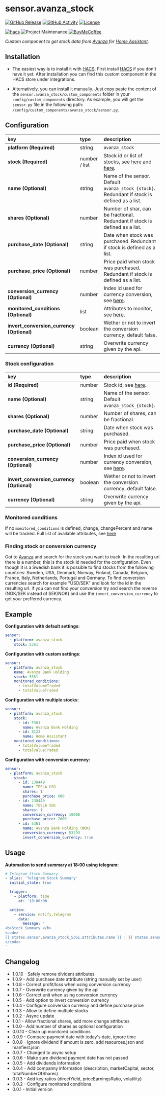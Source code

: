 # sensor.avanza_stock

[![GitHub Release][releases-shield]][releases]
[![GitHub Activity][commits-shield]][commits]
[![License][license-shield]](LICENSE)

[![hacs][hacsbadge]][hacs]
![Project Maintenance][maintenance-shield]
[![BuyMeCoffee][buymecoffeebadge]][buymecoffee]

_Custom component to get stock data from [Avanza](https://www.avanza.se) for
[Home Assistant](https://www.home-assistant.io/)._

## Installation

- The easiest way is to install it with [HACS](https://hacs.xyz/). First install
[HACS](https://hacs.xyz/) if you don't have it yet. After installation you can
find this custom component in the HACS store under integrations.

- Alternatively, you can install it manually. Just copy paste the content of the
`sensor.avanza_stock/custom_components` folder in your `config/custom_components`
directory. As example, you will get the `sensor.py` file in the following path:
`/config/custom_components/avanza_stock/sensor.py`.

## Configuration

key | type | description
:--- | :--- | :---
**platform (Required)**                    | string        | `avanza_stock`
**stock (Required)**                       | number / list | Stock id or list of stocks, see [here](#stock-configuration) and [here](#finding-stock-or-conversion-currency).
**name (Optional)**                        | string        | Name of the sensor. Default `avanza_stock_{stock}`. Redundant if stock is defined as a list.
**shares (Optional)**                      | number        | Number of shar, can be fractional. Redundant if stock is defined as a list.
**purchase_date (Optional)**                | string        | Date when stock was purchased. Redundant if stock is defined as a list.
**purchase_price (Optional)**              | number        | Price paid when stock was purchased. Redundant if stock is defined as a list.
**conversion_currency (Optional)**         | number        | Index id used for currency conversion, see [here](#finding-stock-or-conversion-currency).
**monitored_conditions (Optional)**        | list          | Attributes to monitor, see [here](#monitored-conditions).
**invert_conversion_currency (Optional)** | boolean       | Wether or not to invert the conversion currency, default false.
**currency (Optional)**                    | string        | Overwrite currency given by the api.

### Stock configuration

key | type | description
:--- | :--- | :---
**id (Required)**                          | number  | Stock id, see [here](#finding-stock-or-conversion-currency).
**name (Optional)**                        | string  | Name of the sensor. Default `avanza_stock_{stock}`.
**shares (Optional)**                      | number  | Number of shares, can be fractional.
**purchase_date (Optional)**               | string  | Date when stock was purchased.
**purchase_price (Optional)**              | number  | Price paid when stock was purchased.
**conversion_currency (Optional)**         | number  | Index id used for currency conversion, see [here](#finding-stock-or-conversion-currency).
**invert_conversion_currency (Optional)** | boolean | Wether or not to invert the conversion currency, default false.
**currency (Optional)**                    | string  | Overwrite currency given by the api.

### Monitored conditions

If no `monitored_conditions` is defined, change, changePercent and name will be tracked. Full list of available attributes, see [here](custom_components/avanza_stock/const.py#L12)

### Finding stock or conversion currency

Got to [Avanza](https://www.avanza.se) and search for the stock you want to track. In the resulting url there is a number, this is the stock id needed for the configuration. Even though it is a Swedish bank it is possible to find stocks from the following countries: Sweden, USA, Denmark, Norway, Finland, Canada, Belgium, France, Italy, Netherlands, Portugal and Germany. To find conversion currencies search for example "USD/SEK" and look for the id in the resulting url. If you can not find your conversion try and search the reverse (NOK/SEK instead of SEK/NOK) and use the `invert_conversion_currency` to get your preffered currency.

## Example

**Configuration with default settings:**

```yaml
sensor:
  - platform: avanza_stock
    stock: 5361
```

**Configuration with custom settings:**

```yaml
sensor:
  - platform: avanza_stock
    name: Avanza Bank Holding
    stock: 5361
    monitored_conditions:
      - totalVolumeTraded
      - totalValueTraded
```

**Configuration with multiple stocks:**

```yaml
sensor:
  - platform: avanza_stock
    stock:
      - id: 5361
        name: Avanza Bank Holding
      - id: 8123
        name: Home Assistant
    monitored_conditions:
      - totalVolumeTraded
      - totalValueTraded
```

**Configuration with conversion currency:**

```yaml
sensor:
  - platform: avanza_stock
    stock:
      - id: 238449
        name: TESLA USD
        shares: 1
        purchase_price: 600
      - id: 238449
        name: TESLA SEK
        shares: 1
        conversion_currency: 19000
        purchase_price: 7000
      - id: 5361
        name: Avanza Bank Holding (NOK)
        conversion_currency: 53293
        invert_conversion_currency: true
```

## Usage

**Automation to send summary at 18:00 using telegram:**

```yaml
# Telegram Stock Summary
- alias: 'Telegram Stock Summary'
  initial_state: true

  trigger:
    - platform: time
      at: '18:00:00'

  action:
    - service: notify.telegram
      data:
        message: '
<b>Stock Summary </b>
<code>
{{ states.sensor.avanza_stock_5361.attributes.name }} : {{ states.sensor.avanza_stock_5361.attributes.changePercent }}
</code>
'
```

## Changelog

- 1.0.10 - Safely remove divident attributes
- 1.0.9  - Add purchase date attribute (string manually set by user)
- 1.0.8  - Correct profit/loss when using conversion currency
- 1.0.7  - Overwrite currency given by the api
- 1.0.6  - Correct unit when using conversion currency
- 1.0.5  - Add option to invert conversion currency
- 1.0.4  - Configure conversion currency and define purchase price
- 1.0.3  - Allow to define multiple stocks
- 1.0.2  - Async update
- 1.0.1  - Allow fractional shares, add more change attributes
- 1.0.0  - Add number of shares as optional configuration
- 0.0.10 - Clean up monitored conditions
- 0.0.9  - Compare payment date with today's date, ignore time
- 0.0.8  - Ignore dividend if amount is zero, add resources.json and manfiest.json
- 0.0.7  - Changed to async setup
- 0.0.6  - Make sure dividend payment date has not passed
- 0.0.5  - Add dividends information
- 0.0.4  - Add companny information (description, marketCapital, sector, totalNumberOfShares)
- 0.0.3  - Add key ratios (directYield, priceEarningsRatio, volatility)
- 0.0.2  - Configure monitored conditions
- 0.0.1  - Initial version

[buymecoffee]: https://www.buymeacoffee.com/claha
[buymecoffeebadge]: https://img.shields.io/badge/buy%20me%20a%20coffee-donate-yellow.svg?style=for-the-badge
[commits-shield]: https://img.shields.io/github/commit-activity/y/custom-components/sensor.avanza_stock.svg?style=for-the-badge
[commits]: https://github.com/custom-components/sensor.avanza_stock/commits/master
[hacs]: https://github.com/custom-components/hacs
[hacsbadge]: https://img.shields.io/badge/HACS-Custom-orange.svg?style=for-the-badge
[license-shield]: https://img.shields.io/github/license/custom-components/sensor.avanza_stock.svg?style=for-the-badge
[maintenance-shield]: https://img.shields.io/badge/maintainer-Claes%20Hallström%20%40claha-blue.svg?style=for-the-badge
[releases-shield]: https://img.shields.io/github/release/custom-components/sensor.avanza_stock.svg?style=for-the-badge
[releases]: https://github.com/custom-components/sensor.avanza_stock/releases
